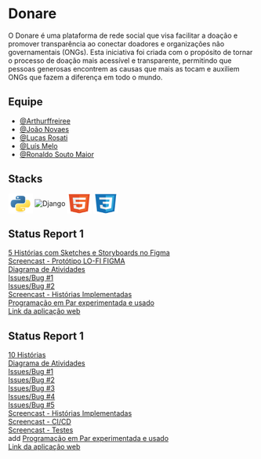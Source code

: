 # Donare

O Donare é uma plataforma de rede social que visa facilitar a doação e promover transparência ao conectar doadores e organizações não governamentais (ONGs). Esta iniciativa foi criada com o propósito de tornar o processo de doação mais acessível e transparente, permitindo que pessoas generosas encontrem as causas que mais as tocam e auxiliem ONGs que fazem a diferença em todo o mundo.

## Equipe

- [@Arthurffreiree](https://github.com/Arthurffreiree)
- [@João Novaes](https://www.github.com/joaonovaes1)
- [@Lucas Rosati](https://www.github.com/lucasrosati)
- [@Luís Melo](https://www.github.com/luisvmelo)
- [@Ronaldo Souto Maior](https://www.github.com/ronaldotsm)

## Stacks

<div style="display: inline_block">
  <img align="center" alt="Python" height="40" width="50" src="https://raw.githubusercontent.com/devicons/devicon/master/icons/python/python-original.svg">
  <img align="center" alt="Django" height="40" width="50" src="https://icongr.am/devicon/django-original.svg?size=128&color=currentColor">
  <img align="center" alt="HTML" height="40" width="50" src="https://raw.githubusercontent.com/devicons/devicon/master/icons/html5/html5-original.svg">
  <img align="center" alt="CSS" height="40" width="50" src="https://raw.githubusercontent.com/devicons/devicon/master/icons/css3/css3-original.svg">
</div>


## Status Report 1

<a href="https://docs.google.com/document/d/1NpaWCWbsPLDK2-2CmRm2tUZA8ldIIwtStZfLzUsjqgU/edit?usp=drive_link">5 Histórias com Sketches e Storyboards no Figma</a><br> 
<a href="https://drive.google.com/file/d/1q7ahuI8b2muoUdi_qvc7-D7ib6whUy0Z/view?usp=drive_link">Screencast - Protótipo LO-FI FIGMA</a><br>
<a href="https://drive.google.com/file/d/19EpJ_DGNvMcBiIgov2oRznSuTjIXMHQK/view?usp=drive_link">Diagrama de Atividades</a><br>
<a href="">Issues/Bug #1</a><br>
<a href="https://drive.google.com/file/d/1YMoTE44lIEs3qi7jmiEtf2TNbBlWdUIh/view?usp=drive_link">Issues/Bug #2</a><br>
<a href="https://drive.google.com/file/d/13CZEKj7HPjiD7SJkLDNH-aV4ZimD9oKh/view?usp=drive_link">Screencast - Histórias Implementadas</a><br> 
<a href="https://docs.google.com/document/d/1T2ajEMMPxcIWzm1IrN_9gjal6-EGD8DtKTca4f3NWyg/edit?usp=drive_link">Programação em Par experimentada e usado</a><br>
[Link da aplicação web](https://donare.azurewebsites.net)


## Status Report 1

<a href="https://docs.google.com/document/d/1NpaWCWbsPLDK2-2CmRm2tUZA8ldIIwtStZfLzUsjqgU/edit?usp=drive_link">10 Histórias</a><br> 
<a href="https://drive.google.com/drive/folders/1lSKdZndq9v2X9DcfWdoYqcsNi0JhsjJb?usp=drive_link">Diagrama de Atividades</a><br> 
<a href="https://drive.google.com/file/d/1zmQ93BKEGHw9h0AR2sz-dGcJbIvG_8Rx/view?usp=drive_link">Issues/Bug #1</a><br> 
<a href="https://drive.google.com/file/d/1KjjeFbK4k3UjQt06yLzH6JG3bF7Lb3eY/view?usp=drive_link">Issues/Bug #2</a><br> 
<a href="https://drive.google.com/file/d/1V4IybGVHD7unRwX-w3QK6fVcFi7O1B_6/view?usp=drive_link">Issues/Bug #3</a><br> 
<a href="https://drive.google.com/file/d/1Bxoqn7JsI9RktBbf9Bg9_Iq5tKBxGztW/view?usp=drive_link">Issues/Bug #4</a><br> 
<a href="https://drive.google.com/file/d/1ZrodPdB-TbBEpbm3MwIi_kSqrx0vyNXt/view?usp=drive_link">Issues/Bug #5</a><br> 
<a href="https://drive.google.com/file/d/11mREnKmVVM9pYGQufpZsD-YzCxgxpPnU/view?usp=drive_link">Screencast - Histórias Implementadas</a><br> 
<a href="">Screencast - CI/CD</a><br> 
<a href="">Screencast - Testes</a><br> add
<a href="https://docs.google.com/document/d/1T2ajEMMPxcIWzm1IrN_9gjal6-EGD8DtKTca4f3NWyg/edit?usp=drive_link">Programação em Par experimentada e usado</a><br>
[Link da aplicação web](https://donare.azurewebsites.net)






